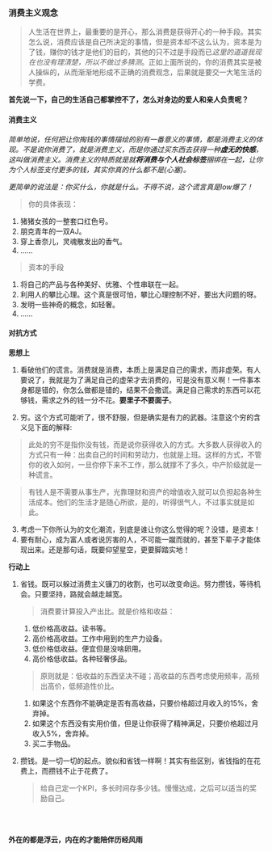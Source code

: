 ### 消费主义观念

> 人生活在世界上，最重要的是开心，那么消费是获得开心的一种手段。其实怎么说，消费应该是自己所决定的事情，但是资本却不这么认为，资本是为了钱，赚你的钱才是他们的目的，其他的只不过是手段而已*这里的道道我现在也没有理清楚，所以不做过多猜测*。正如上面所说的，你的消费其实是被人操纵的，从而渐渐地形成不正确的消费观念，后果就是要交一大笔生活的学费。

**首先说一下，自己的生活自己都掌控不了，怎么对身边的爱人和亲人负责呢？**

#### 消费主义

*简单地说，任何把让你掏钱的事情描绘的别有一番意义的事情，都是消费主义的体现。不是说你消费了，就是消费主义，而是你通过买东西去获得一种**虚无的快感**，这叫做消费主义。消费主义的特质就是就**将消费与个人社会标签**捆绑在一起，让你为个人标签支付更多的钱，其实你真的什么都不是(心塞)。*

*更简单的说法是：你买什么，你就是什么。不得不说，这个谎言真是low爆了！*

> 你的具体表现：
  1. 猪猪女孩的一整套口红色号。
  2. 朋克青年的一双AJ。
  3. 穿上香奈儿，灵魂散发出的香气。
  4. ......

> 资本的手段
  1. 将自己的产品与各种美好、优雅、个性串联在一起。
  2. 利用人的攀比心理。这个真是很可怕，攀比心理控制不好，要出大问题的呀。
  3. 发明一些神奇的概念，如轻奢。
  4. ......

#### 对抗方式

**思想上**

1. 看破他们的谎言。消费就是消费，本质上是满足自己的需求，而非虚荣。有人要说了，我就是为了满足自己的虚荣才去消费的，可是没有意义啊！一件事本身都是错的，你怎么做都是错的，结果不会撒谎。满足自己需求的东西可以花够钱，需求之外的钱一分不花。**要里子不要面子**。

2. 穷。这个方式可能听了，很不舒服，但是确实是有力的武器。注意这个穷的含义见下面的解释:
> 此处的穷不是指你没有钱，而是说你获得收入的方式。大多数人获得收入的方式只有一种：出卖自己的时间和劳动力，也就是上班。这样的方式，不管你的收入如何，一旦你停下来不工作，那么就撑不了多久，中产阶级就是一种谎言。

> 有钱人是不需要从事生产，光靠理财和资产的增值收入就可以负担起各种生活成本。他们的生活才是随心所欲，是的，听得很气人，不过事实就是如此。

3. 考虑一下你所认为的文化潮流，到底是谁让你这么觉得的呢？没错，是资本！
4. 要有耐心，成为富人或者说厉害的人，不可能一蹴而就的，甚至下辈子才能体现出来。还是那句话，既要仰望星空，更要脚踏实地！

**行动上**

1. 省钱。既可以躲过消费主义镰刀的收割，也可以改变命运。努力攒钱，等待机会。只要坚持，路就会越走越宽。
    > 消费要计算投入产出比。就是价格和收益：
      1. 低价格高收益。读书等。
      2. 高价格高收益。工作中用到的生产力设备。
      3. 低价格低收益。便宜但是没啥卵用。
      4. 高价格低收益。各种轻奢侈品。
    > 原则就是：低收益的东西坚决不碰；高收益的东西考虑使用频率，高频出高价，低频追性价比。 
      1. 如果这个东西你不能确定是否有高收益，只要价格超过月收入的15%，舍弃掉。
      2. 如果这个东西没有实用价值，但是让你获得了精神满足，只要价格超过月收入5%，舍弃掉。
      3. 买二手物品。

2. 攒钱。是一切一切的起点。貌似和省钱一样啊！其实有些区别，省钱指的在花费上，而攒钱不止于花费了。
    > 给自己定一个KPI，多长时间存多少钱。慢慢达成，之后可以适当的奖励自己。

<br/>
<br/>

**外在的都是浮云，内在的才能陪伴历经风雨**